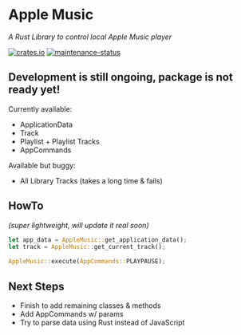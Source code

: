 # Apple Music
_A Rust Library to control local Apple Music player_

[![crates.io](https://img.shields.io/crates/v/apple-music.svg)](https://crates.io/crates/apple-music) [![maintenance-status](https://img.shields.io/badge/maintenance-actively--developed-brightgreen.svg)](https://crates.io/crates/apple-music)

## Development is still ongoing, package is not ready yet!
Currently available:
- ApplicationData
- Track
- Playlist + Playlist Tracks
- AppCommands

Available but buggy:
- All Library Tracks (takes a long time & fails)


## HowTo 
_(super lightweight, will update it real soon)_
```rust
let app_data = AppleMusic::get_application_data();
let track = AppleMusic::get_current_track();

AppleMusic::execute(AppCommands::PLAYPAUSE);
```

## Next Steps
- Finish to add remaining classes & methods
- Add AppCommands w/ params
- Try to parse data using Rust instead of JavaScript
